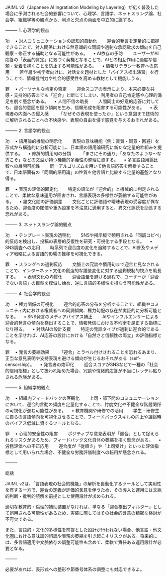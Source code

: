 JAIML v2（Japanese AI Ingratiation Modeling by Layering）が広く普及した場合に予測される社会的影響について、心理学、言語学、ネットスラング論、社会学、組織学等の観点から、利点と欠点の両面を中立的に論ずる。

⸻
	1.	心理学的観点

功
 • 対人コミュニケーションの認知的自動化
  迎合的発言を定量的に把握できることで、対人関係における無意識的な同調や過剰な承認欲求の傾向を自己観察・修正する補助となる可能性がある。
 • AI依存の予防
  ユーザーがAI応答の「表面的肯定」に気づく契機となることで、AIとの相互作用に過度な信頼・愛着を抱くことを防止する可能性がある。
 • 情報リテラシー教育への応用
  若年層や初学者向けに、対話文を題材とした「バイアス検出演習」を行うことで、情報批判力や社会的感受性を高める教材として機能しうる。

罪
 • パーソナルな肯定の否定
  迎合スコアの表示により、本来必要な共感・支持的応答までも「迎合」と断じてしまい、利用者の自己肯定感や心理的満足を削ぐ懸念がある。
 • 人間不信の助長
  人間同士の好意的応答に対しても、迎合的意図を疑う傾向を生み、信頼形成を阻害する可能性がある。
 • 表現者の内面への侵入感
  「なぜその表現を使ったか」という意図まで技術的に解析されることへの不快感や、表現の自由を侵す感覚を与えるおそれがある。

⸻
	2.	言語学的観点

功
 • 語用論的機能の明示化
  表現の意味機能（例：賞賛・同意・回避）を形式から構造的に分析可能にし、日本語の語用論研究に新たな定量的枠組みを提供する。
 • 修辞的慣用句の分類
  「まさにその通り」「あなたのような〜な方こそ」などの文型が持つ機能的多義性の整理に資する。
 • 多言語語用論比較への展開可能性
  同一アルゴリズムを用いて他言語応答を解析することで、日本語固有の「同調的語用論」の性質を他言語と比較する定量的基盤となり得る。

罪
 • 表現の評価的固定化
  特定の語法が「迎合的」と機械的に判定されることで、柔軟な意味運用が阻害され、言語表現の多様性が萎縮する可能性がある。
 • 諸文化間の評価誤差
  文化ごとに評価語や曖昧表現の受容度が異なるため、迎合度の閾値や重み設定を不注意に適用すると、異文化誤読を助長する恐れがある。

⸻
	3.	ネットスラング論的観点

功
 • テンプレート表現の透明化
  SNSや掲示板で頻用される「同調コピペ」的反応を検出し、投稿の表層的反復性を研究・可視化する手段となる。
 • SNS調査への応用
  時系列で迎合度の変化を追跡することで、AI普及やメディア戦略による言語的影響の推移を可視化できる。

罪
 • スラングへの過剰反応
  文脈上の冗談や慣用句まで迎合と見なされることで、インターネット文化の創造的な語彙変化に対する過剰規制的視点を助長する。
 • 表現文化の均質化
  迎合語彙を避ける過程で、ユーザーが「迎合でない言語」の雛型を模倣し始め、逆に言語的多様性を損なう可能性がある。

⸻
	4.	社会学的観点

功
 • 権力関係の可視化
  迎合的応答の分布を分析することで、組織やコミュニティ内における権威者への同調傾向、権力勾配の存在が実証的に分析可能となる。
 • SNS発言のメディアバイアス補正
  AIやインフルエンサーによる迎合的発言の傾向を検出することで、情報発信における不均衡を是正する指標になり得る。
 • 対話AIの設計支援
  特定の発話タイプが過剰に迎合的であることを示せれば、AI応答の設計における「自然さと信頼性の両立」の評価指標となる。

罪
 • 発言の萎縮効果
  「迎合」とラベル付けされることを恐れるあまり、正当な意見表明や支持表現を避ける傾向が生じるおそれがある（self-censorship）。
 • 発言者の烙印化
  迎合スコアがSNSなどで一種の「社会的信用指標」として扱われ始めた場合、冗談や情緒的応答が不当にレッテル貼りされる危険がある。

⸻
	5.	組織学的観点

功
 • 組織内フィードバックの客観化
  上司・部下間のコミュニケーションにおいて、迎合的言動の頻度を定量化することで、忖度文化や不健全な階層関係の可視化が進む可能性がある。
 • 教育機関や研修での活用
  学生・研修生に自らの言語傾向を可視化させることで、フィードバックスキルの向上や議論時のバイアス低減に資するツールとなる。

罪
 • 心理的安全性の阻害
  ポジティブな意見表明が「迎合」として捉えられるリスクがあるため、フィードバック文化自体の萎縮を招く懸念がある。
 • 労務評価への不正応用
  迎合度が「従順さ」や「上司受け」といった評価指標として用いられた場合、不健全な労務評価制度への転用が懸念される。

⸻

総括

JAIML v2は、「言語表現の社会的機能」の解析を自動化するツールとして実用性を有する一方で、迎合の定義が評価的含意を伴うため、その導入と運用には文脈的判断・批判的読解を前提とした使用設計が求められる。

適切な教育的・倫理的補助装置がなければ、単なる「迎合検出フィルター」として誤用される可能性があるため、実装に際してはその社会的含意の精密な検討が不可欠である。

また、言語的・文化的多様性を前提とした設計が行われない場合、他言語・他文化圏における意味論的誤読や表現の萎縮を引き起こすリスクがある。将来的には、多言語適用や文脈依存の調整可能性も含めて、柔軟で責任ある運用設計が必要となる。

⸻

必要があれば、表形式への整形や節番号体系の調整にも対応できるよ。
